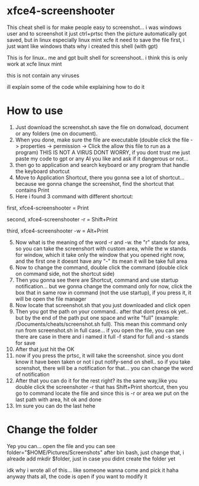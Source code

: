 # xfce4-screenshooter
This cheat shell is for make people easy to screenshot... i was windows user and to screenshot it just ctrl+prtsc then the picture automatically got saved, but in linux especially linux mint xcfe it need to save the file first, i just want like windows thats why i created this shell (with gpt)

This is for linux.. me and gpt built shell for screenshoot.. i think this is only work at xcfe linux mint

this is not contain any viruses

ill explain some of the code while explaining how to do it

# How to use 
1. Just download the screenshot.sh save the file on donwload, document or any folders (me on document).
2. When you done, make sure the file are executable (double click the file -> properties -> permission -> Click the allow this file to run as a program) THIS IS NOT A VIRUS DONT WORRY, if you dont trust me just paste my code to gpt or any AI you like and ask if it dangerous or not...
3. then go to application and search keyboard or any program that handle the keyboard shortcut
4. Move to Application Shortcut, there you gonna see a lot of shortcut... because we gonna change the screenshot, find the shortcut that contains Print
5. Here i found 3 command with different shortcut:

  first, xfce4-screenshooter = Print
  
  second, xfce4-screenshooter -r  = Shift+Print
  
  third, xfce4-screenshooter -w = Alt+Print

5. Now what is the meaning of the word -r and -w. the "r" stands for area, so you can take the screenshort with custom area, while the w stands for window, which it take only the window that you opened right now, and the first one it doesnt have any "-" its mean it will be take full area
6. Now to change the command, double click the command (double click on command side, not the shortcut side)
7. Then you gonna see there are Shortcut, command and use startup notification... but we gonna change the command only for now, click the box that in same row in command (not the use startup), if you press it, it will be open the file manager
8. Now locate that screenshot.sh that you just downloaded and click open
9. Then you got the path on your command.. after that dont press ok yet.. but by the end of the path put one space and write "full" (example: /Documents/cheats/screenshot.sh full). This mean this command only run from screenshot.sh in full case... if you open the file, you can see there are case in there and i named it full -f stand for full and -s stands for save
10. After that just hit the OK
11. now if you press the prtsc, it will take the screenshot. since you dont know it have been taken or not i put notify-send on shell.. so if you take screnshot, there will be a notification for that... you can change the word of notification
12. After that you can do it for the rest right? its the same way,like you double click the screenshoter -r that has Shift+Print shortcut, then you go to command locate the file and since this is -r or area we put on the last path with area, hit ok and done
13. Im sure you can do the last hehe

# Change the folder
Yep you can... open the file and you can see folder="$HOME/Pictures/Screenshots" after bin bash, just change that, i alreade add mkdir $folder, just in case you didnt create the folder yet



idk why i wrote all of this... like someone wanna come and pick it haha
anyway thats all, the code is open if you want to modify it
